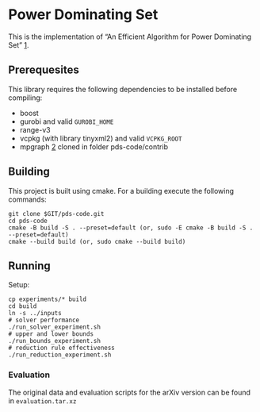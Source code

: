 # Power Dominating Set
This is the implementation of “An Efficient Algorithm for Power Dominating Set” [1].

## Prerequesites
This library requires the following dependencies to be installed before compiling:
* boost
* gurobi and valid `GUROBI_HOME`
* range-v3
* vcpkg (with library tinyxml2) and valid `VCPKG_ROOT`
* mpgraph [2] cloned in folder pds-code/contrib

## Building
This project is built using cmake.
For a building execute the following commands:
```
git clone $GIT/pds-code.git
cd pds-code
cmake -B build -S . --preset=default (or, sudo -E cmake -B build -S . --preset=default)
cmake --build build (or, sudo cmake --build build)
```

## Running
Setup:
```
cp experiments/* build
cd build
ln -s ../inputs
# solver performance
./run_solver_experiment.sh
# upper and lower bounds
./run_bounds_experiment.sh
# reduction rule effectiveness
./run_reduction_experiment.sh
```

### Evaluation
The original data and evaluation scripts for the arXiv version can be found in `evaluation.tar.xz`

[1]: https://arxiv.org/abs/2306.09870
[2]: https://gitlab.com/Aldorn/mpgraphs 
